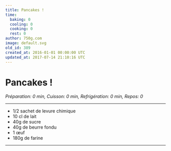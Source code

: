 ```yaml
---
title: Pancakes !
time:
  baking: 0
  cooling: 0
  cooking: 0
  rest: 0
author: 750g.com
image: default.svg
old_id: 389
created_at: 2016-01-01 00:00:00 UTC
updated_at: 2017-07-14 21:10:16 UTC
---
```


# Pancakes !

_Préparation: 0 min, Cuisson: 0 min, Refrigération: 0 min, Repos: 0_

---

- 1/2 sachet de levure chimique
- 10 cl de lait
- 40g de sucre
- 40g de beurre fondu
- 1 œuf
- 180g de farine

---
